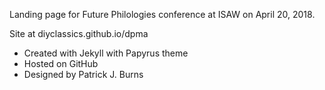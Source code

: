 Landing page for Future Philologies conference at ISAW on April 20, 2018.

Site at diyclassics.github.io/dpma
- Created with Jekyll with Papyrus theme
- Hosted on GitHub
- Designed by Patrick J. Burns

